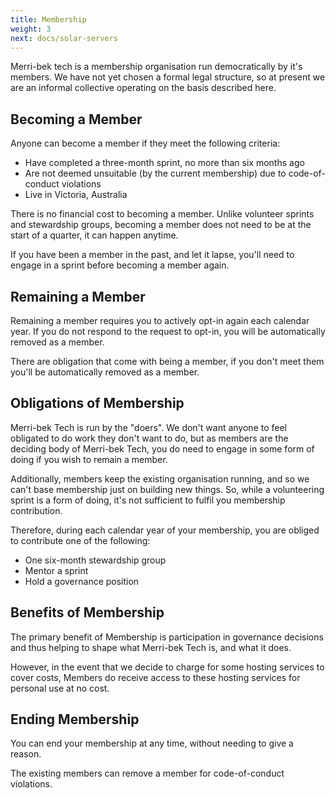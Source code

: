 ```yaml
---
title: Membership
weight: 3
next: docs/solar-servers
---
```

Merri-bek tech is a membership organisation run democratically by it's members. We have not yet chosen a formal legal structure, so at present we are an informal collective operating on the basis described here.

## Becoming a Member

Anyone can become a member if they meet the following criteria:

* Have completed a three-month sprint, no more than six months ago
* Are not deemed unsuitable (by the current membership) due to code-of-conduct violations
* Live in Victoria, Australia

There is no financial cost to becoming a member. Unlike volunteer sprints and stewardship groups, becoming a member does not need to be at the start of a quarter, it can happen anytime.

If you have been a member in the past, and let it lapse, you'll need to engage in a sprint before becoming a member again.

## Remaining a Member

Remaining a member requires you to actively opt-in again each calendar year. If you do not respond to the request to opt-in, you will be automatically removed as a member.

There are obligation that come with being a member, if you don't meet them you'll be automatically removed as a member.

## Obligations of Membership

Merri-bek Tech is run by the "doers". We don't want anyone to feel obligated to do work they don't want to do, but as members are the deciding body of Merri-bek Tech, you do need to engage in some form of doing if you wish to remain a member.

Additionally, members keep the existing organisation running, and so we can't base membership just on building new things. So, while a volunteering sprint is a form of doing, it's not sufficient to fulfil you membership contribution.

Therefore, during each calendar year of your membership, you are obliged to contribute one of the following:

* One six-month stewardship group
* Mentor a sprint
* Hold a governance position

## Benefits of Membership

The primary benefit of Membership is participation in governance decisions and thus helping to shape what Merri-bek Tech is, and what it does.

However, in the event that we decide to charge for some hosting services to cover costs, Members do receive access to these hosting services for personal use at no cost.

## Ending Membership

You can end your membership at any time, without needing to give a reason.

The existing members can remove a member for code-of-conduct violations.


